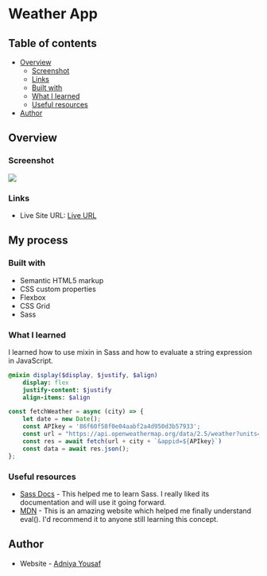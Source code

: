 # Weather App



## Table of contents

- [Overview](#overview)
  - [Screenshot](#screenshot)
  - [Links](#links)
  - [Built with](#built-with)
  - [What I learned](#what-i-learned)
  - [Useful resources](#useful-resources)
- [Author](#author)


## Overview

### Screenshot

![](/dist/images/Screenshot%20from%202024-01-02%2000-14-59.png)

### Links

- Live Site URL: [Live URL](https://steady-cajeta-952b21.netlify.app/)

## My process

### Built with

- Semantic HTML5 markup
- CSS custom properties
- Flexbox
- CSS Grid
- Sass

### What I learned

I learned how to use mixin in Sass and how to evaluate a string expression in JavaScript.

```sass
@mixin display($display, $justify, $align)
    display: flex
    justify-content: $justify
    align-items: $align
```

```js
const fetchWeather = async (city) => {
    let date = new Date();
    const APIkey = '86f60f58f0e04aabf2a4d950d3b57933';
    const url = "https://api.openweathermap.org/data/2.5/weather?units=metric&q=";
    const res = await fetch(url + city + `&appid=${APIkey}`)
    const data = await res.json();
};
```


### Useful resources

- [Sass Docs](https://sass-lang.com/documentation/) - This helped me to learn Sass. I really liked its documentation and will use it going forward.
- [MDN](https://developer.mozilla.org/en-US/docs/Web/JavaScript/Reference/Global_Objects/eval) - This is an amazing website which helped me finally understand eval(). I'd recommend it to anyone still learning this concept.

## Author

- Website - [Adniya Yousaf](https://adniyayousaf.netlify.app)

